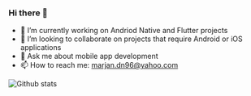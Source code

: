 ### Hi there 👋


- 🔭 I’m currently working on Andriod Native and Flutter projects
- 👯 I’m looking to collaborate on projects that require Android or iOS applications
- 💬 Ask me about mobile app development
- 📫 How to reach me: marjan.dn96@yahoo.com

![Github stats](https://github-readme-stats.vercel.app/api?username=marjandn)

<!--
**marjandn/marjandn** is a ✨ _special_ ✨ repository because its `README.md` (this file) appears on your GitHub profile.
Here are some ideas to get you started:

 - 🌱 I’m currently learning dive Flutter 
 - 🤔 I’m looking for help with ...
 - 😄 Pronouns: ...
 - ⚡ Fun fact: ... 
-->
